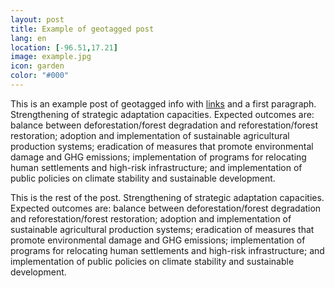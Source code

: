 ```yaml
--- 
layout: post 
title: Example of geotagged post
lang: en
location: [-96.51,17.21]
image: example.jpg
icon: garden
color: "#000"
--- 
```


<p>
	This is an example post of geotagged info with <a href="http://blogs.ei.columbia.edu/2012/06/26/mexicos-climate-change-law/">links</a> and a first paragraph. Strengthening of strategic adaptation capacities. Expected outcomes are: balance between deforestation/forest degradation and reforestation/forest restoration; adoption and implementation of sustainable agricultural production systems; eradication of measures that promote environmental damage and GHG emissions; implementation of programs for relocating human settlements and high-risk infrastructure; and implementation of public policies on climate stability and sustainable development.
</p>
<p >
	This is the rest of the post. Strengthening of strategic adaptation capacities. Expected outcomes are: balance between deforestation/forest degradation and reforestation/forest restoration; adoption and implementation of sustainable agricultural production systems; eradication of measures that promote environmental damage and GHG emissions; implementation of programs for relocating human settlements and high-risk infrastructure; and implementation of public policies on climate stability and sustainable development.
</p>

